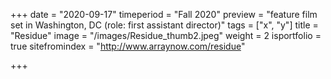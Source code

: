 +++
date = "2020-09-17"
timeperiod = "Fall 2020"
preview = "feature film set in Washington, DC (role: first assistant director)"
tags = ["x", "y"]
title = "Residue"
image = "/images/Residue_thumb2.jpeg"
weight = 2
isportfolio = true
sitefromindex = "http://www.arraynow.com/residue"

+++

